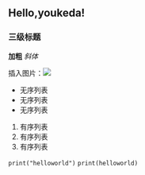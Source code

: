## Hello,youkeda!

### 三级标题
**加粗**
*斜体*

插入图片：![](https://timgsa.baidu.com/timg?image&quality=80&size=b9999_10000&sec=1599920553431&di=420f244e40acc55c575c51c54db102f4&imgtype=0&src=http%3A%2F%2Fbpic.588ku.com%2Felement_origin_min_pic%2F01%2F54%2F84%2F235747390944085.jpg)

* 无序列表
* 无序列表
* 无序列表

1. 有序列表
1. 有序列表
1. 有序列表

`print("helloworld")`
``print(helloworld)``
